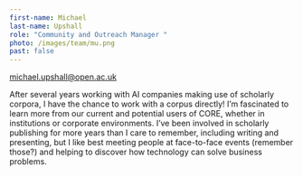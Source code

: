 ```yaml
---
first-name: Michael
last-name: Upshall
role: "Community and Outreach Manager "
photo: /images/team/mu.png
past: false
---
```

[michael.upshall@open.ac.uk](michael.upshall@open.ac.uk)

[](michael.upshall@open.ac.uk)After several years working with AI companies making use of scholarly corpora, I have the chance to work with a corpus directly! I’m fascinated to learn more from our current and potential users of CORE, whether in institutions or corporate environments. I’ve been involved in scholarly publishing for more years than I care to remember, including writing and presenting, but I like best meeting people at face-to-face events (remember those?) and helping to discover how technology can solve business problems.